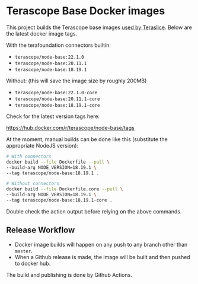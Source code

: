 # Terascope Base Docker images

This project builds the Terascope base images [used by Teraslice](https://github.com/terascope/teraslice/blob/master/Dockerfile#L1).  Below are the latest docker image tags.

With the terafoundation connectors builtin:

- `terascope/node-base:22.1.0`
- `terascope/node-base:20.11.1`
- `terascope/node-base:18.19.1`

Without: (this will save the image size by roughly 200MB)

- `terascope/node-base:22.1.0-core`
- `terascope/node-base:20.11.1-core`
- `terascope/node-base:18.19.1-core`

Check for the latest version tags here:

https://hub.docker.com/r/terascope/node-base/tags

At the moment, manual builds can be done like this (substitute the appropriate
NodeJS version):

```bash
# With connectors
docker build --file Dockerfile --pull \
--build-arg NODE_VERSION=18.19.1 \
--tag terascope/node-base:18.19.1 .

# Without connectors
docker build --file Dockerfile.core --pull \
--build-arg NODE_VERSION=18.19.1 \
--tag terascope/node-base:18.19.1-core .
```

Double check the action output before relying on the above commands.

## Release Workflow

- Docker image builds will happen on any push to any branch other than `master`.
- When a Github release is made, the image will be built and then pushed to
docker hub.

The build and publishing is done by Github Actions.
